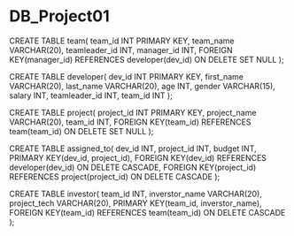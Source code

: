 # DB_Project01

CREATE TABLE team(
	team_id INT PRIMARY KEY,
	team_name VARCHAR(20),
	teamleader_id INT,
	manager_id INT,
	FOREIGN KEY(manager_id) REFERENCES developer(dev_id) ON DELETE SET NULL
);

CREATE TABLE developer(
	dev_id INT PRIMARY KEY,
	first_name VARCHAR(20),
	last_name VARCHAR(20),
	age INT,
	gender VARCHAR(15),
	salary INT,
	teamleader_id INT,
	team_id INT
);

CREATE TABLE project(
	project_id INT PRIMARY KEY,
	project_name VARCHAR(20),
	team_id INT,
	FOREIGN KEY(team_id) REFERENCES team(team_id) ON DELETE SET NULL
);

CREATE TABLE assigned_to(
	dev_id INT,
	project_id INT,
	budget INT,
	PRIMARY KEY(dev_id, project_id),
	FOREIGN KEY(dev_id) REFERENCES developer(dev_id) ON DELETE CASCADE,
	FOREIGN KEY(project_id) REFERENCES project(project_id) ON DELETE CASCADE
);

CREATE TABLE investor(
	team_id INT,
	inverstor_name VARCHAR(20),
	project_tech VARCHAR(20),
	PRIMARY KEY(team_id, inverstor_name),
	FOREIGN KEY(team_id) REFERENCES team(team_id) ON DELETE CASCADE
);
